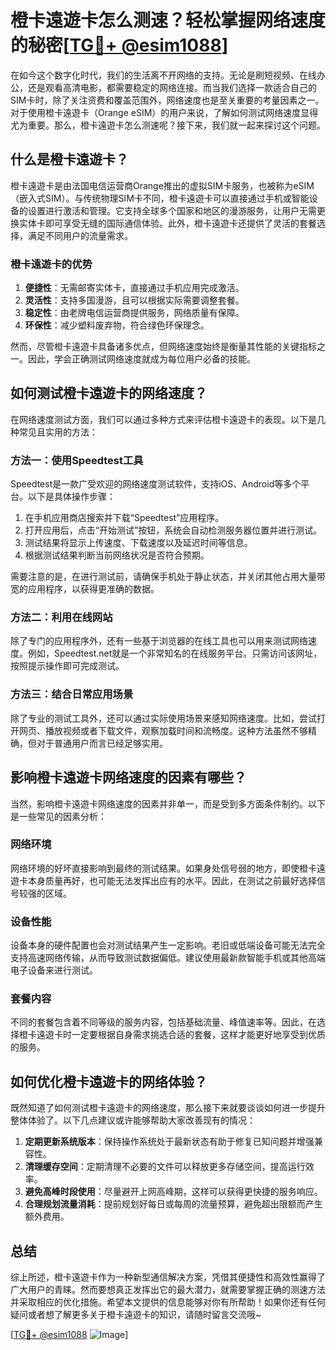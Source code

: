 # 橙卡遠遊卡怎么测速？轻松掌握网络速度的秘密[[TG💪+ @esim1088](https://t.me/s/esim1088)]

在如今这个数字化时代，我们的生活离不开网络的支持。无论是刷短视频、在线办公，还是观看高清电影，都需要稳定的网络连接。而当我们选择一款适合自己的SIM卡时，除了关注资费和覆盖范围外，网络速度也是至关重要的考量因素之一。对于使用橙卡遠遊卡（Orange eSIM）的用户来说，了解如何测试网络速度显得尤为重要。那么，橙卡遠遊卡怎么测速呢？接下来，我们就一起来探讨这个问题。

## 什么是橙卡遠遊卡？

橙卡遠遊卡是由法国电信运营商Orange推出的虚拟SIM卡服务，也被称为eSIM（嵌入式SIM）。与传统物理SIM卡不同，橙卡遠遊卡可以直接通过手机或智能设备的设置进行激活和管理。它支持全球多个国家和地区的漫游服务，让用户无需更换实体卡即可享受无缝的国际通信体验。此外，橙卡遠遊卡还提供了灵活的套餐选择，满足不同用户的流量需求。

### 橙卡遠遊卡的优势

1. **便捷性**：无需邮寄实体卡，直接通过手机应用完成激活。
2. **灵活性**：支持多国漫游，且可以根据实际需要调整套餐。
3. **稳定性**：由老牌电信运营商提供服务，网络质量有保障。
4. **环保性**：减少塑料废弃物，符合绿色环保理念。

然而，尽管橙卡遠遊卡具备诸多优点，但网络速度始终是衡量其性能的关键指标之一。因此，学会正确测试网络速度就成为每位用户必备的技能。

## 如何测试橙卡遠遊卡的网络速度？

在网络速度测试方面，我们可以通过多种方式来评估橙卡遠遊卡的表现。以下是几种常见且实用的方法：

### 方法一：使用Speedtest工具

Speedtest是一款广受欢迎的网络速度测试软件，支持iOS、Android等多个平台。以下是具体操作步骤：

1. 在手机应用商店搜索并下载“Speedtest”应用程序。
2. 打开应用后，点击“开始测试”按钮，系统会自动检测服务器位置并进行测试。
3. 测试结果将显示上传速度、下载速度以及延迟时间等信息。
4. 根据测试结果判断当前网络状况是否符合预期。

需要注意的是，在进行测试前，请确保手机处于静止状态，并关闭其他占用大量带宽的应用程序，以获得更准确的数据。

### 方法二：利用在线网站

除了专门的应用程序外，还有一些基于浏览器的在线工具也可以用来测试网络速度。例如，Speedtest.net就是一个非常知名的在线服务平台。只需访问该网址，按照提示操作即可完成测试。

### 方法三：结合日常应用场景

除了专业的测试工具外，还可以通过实际使用场景来感知网络速度。比如，尝试打开网页、播放视频或者下载文件，观察加载时间和流畅度。这种方法虽然不够精确，但对于普通用户而言已经足够实用。

## 影响橙卡遠遊卡网络速度的因素有哪些？

当然，影响橙卡遠遊卡网络速度的因素并非单一，而是受到多方面条件制约。以下是一些常见的因素分析：

### 网络环境

网络环境的好坏直接影响到最终的测试结果。如果身处信号弱的地方，即使橙卡遠遊卡本身质量再好，也可能无法发挥出应有的水平。因此，在测试之前最好选择信号较强的区域。

### 设备性能

设备本身的硬件配置也会对测试结果产生一定影响。老旧或低端设备可能无法完全支持高速网络传输，从而导致测试数据偏低。建议使用最新款智能手机或其他高端电子设备来进行测试。

### 套餐内容

不同的套餐包含着不同等级的服务内容，包括基础流量、峰值速率等。因此，在选择橙卡遠遊卡时一定要根据自身需求挑选合适的套餐，这样才能更好地享受到优质的服务。

## 如何优化橙卡遠遊卡的网络体验？

既然知道了如何测试橙卡遠遊卡的网络速度，那么接下来就要谈谈如何进一步提升整体体验了。以下几点建议或许能够帮助大家改善现有的情况：

1. **定期更新系统版本**：保持操作系统处于最新状态有助于修复已知问题并增强兼容性。
2. **清理缓存空间**：定期清理不必要的文件可以释放更多存储空间，提高运行效率。
3. **避免高峰时段使用**：尽量避开上网高峰期，这样可以获得更快捷的服务响应。
4. **合理规划流量消耗**：提前规划好每日或每周的流量预算，避免超出限额而产生额外费用。

## 总结

综上所述，橙卡遠遊卡作为一种新型通信解决方案，凭借其便捷性和高效性赢得了广大用户的青睐。然而要想真正发挥出它的最大潜力，就需要掌握正确的测速方法并采取相应的优化措施。希望本文提供的信息能够对你有所帮助！如果你还有任何疑问或者想了解更多关于橙卡遠遊卡的知识，请随时留言交流哦~

[[TG💪+ @esim1088](https://t.me/s/esim1088) ![Image](https://i.postimg.cc/4NQfJmqS/Snipaste-2025-05-13-00-14-12.png)]